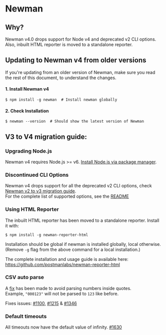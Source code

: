 # Newman

## Why?

Newman v4.0 drops support for Node v4 and deprecated v2 CLI options. Also, inbuilt HTML reporter is moved to a standalone reporter.

## Updating to Newman v4 from older versions

If you're updating from an older version of Newman, make sure you read the rest of this document, to understand the changes.

#### 1. Install Newman v4
```console
$ npm install -g newman  # Install newman globally
```

#### 2. Check Installation
```console
$ newman --version  # Should show the latest version of Newman
```

## V3 to V4 migration guide:

### Upgrading Node.js
Newman v4 requires Node.js >= v6. [Install Node.js via package manager](https://nodejs.org/en/download/package-manager/).

### Discontinued CLI Options
Newman v4 drops support for all the deprecated v2 CLI options, check [Newman v2 to v3 migration guide](https://github.com/postmanlabs/newman/blob/release/3.x/MIGRATION.md#cli).<br/>
For the complete list of supported options, see the [README](README.md)

### Using HTML Reporter
The inbuilt HTML reporter has been moved to a standalone reporter. Install it with:
```console
$ npm install -g newman-reporter-html
```
Installation should be global if newman is installed globally, local otherwise. (Remove `-g` flag from the above command for a local installation.)

The complete installation and usage guide is available here: https://github.com/postmanlabs/newman-reporter-html

### CSV auto parse
A [fix][pr1609] has been made to avoid parsing numbers inside quotes.<br/>
Example, `"000123"` will not be parsed to `123` like before.

Fixes issues: [#1100][i1100], [#1215][i1215] & [#1346][i1346]

### Default timeouts
All timeouts now have the default value of infinity. [#1630](pr1630)

[pr1609]: https://github.com/postmanlabs/newman/pull/1609
[pr1630]: https://github.com/postmanlabs/newman/pull/1630
[i1100]: https://github.com/postmanlabs/newman/issues/1100
[i1215]: https://github.com/postmanlabs/newman/issues/1215
[i1346]: https://github.com/postmanlabs/newman/issues/1346
